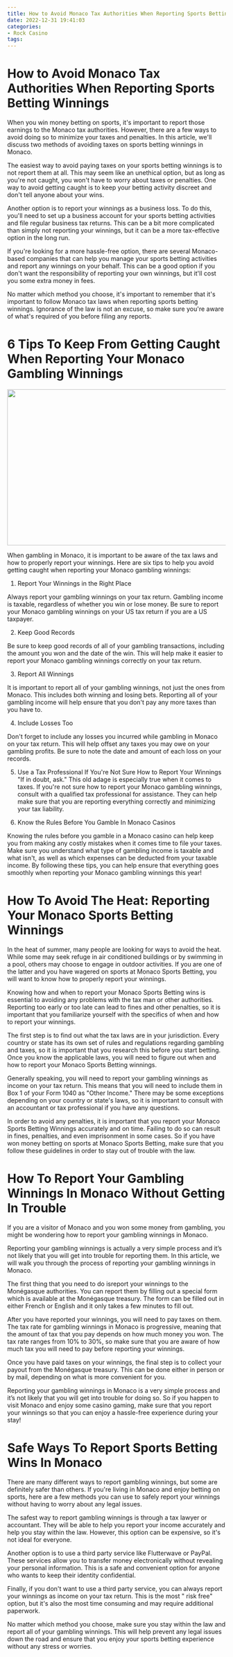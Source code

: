 ```yaml
---
title: How to Avoid Monaco Tax Authorities When Reporting Sports Betting Winnings
date: 2022-12-31 19:41:03
categories:
- Rock Casino
tags:
---
```



#  How to Avoid Monaco Tax Authorities When Reporting Sports Betting Winnings

When you win money betting on sports, it's important to report those earnings to the Monaco tax authorities. However, there are a few ways to avoid doing so to minimize your taxes and penalties. In this article, we'll discuss two methods of avoiding taxes on sports betting winnings in Monaco.

The easiest way to avoid paying taxes on your sports betting winnings is to not report them at all. This may seem like an unethical option, but as long as you're not caught, you won't have to worry about taxes or penalties. One way to avoid getting caught is to keep your betting activity discreet and don't tell anyone about your wins.

Another option is to report your winnings as a business loss. To do this, you'll need to set up a business account for your sports betting activities and file regular business tax returns. This can be a bit more complicated than simply not reporting your winnings, but it can be a more tax-effective option in the long run.

If you're looking for a more hassle-free option, there are several Monaco-based companies that can help you manage your sports betting activities and report any winnings on your behalf. This can be a good option if you don't want the responsibility of reporting your own winnings, but it'll cost you some extra money in fees.

No matter which method you choose, it's important to remember that it's important to follow Monaco tax laws when reporting sports betting winnings. Ignorance of the law is not an excuse, so make sure you're aware of what's required of you before filing any reports.

#  6 Tips To Keep From Getting Caught When Reporting Your Monaco Gambling Winnings

<img src="https://i.imgur.com/vC8pN1A.jpg" width="640" height="360">

When gambling in Monaco, it is important to be aware of the tax laws and how to properly report your winnings. Here are six tips to help you avoid getting caught when reporting your Monaco gambling winnings:

1. Report Your Winnings in the Right Place

Always report your gambling winnings on your tax return. Gambling income is taxable, regardless of whether you win or lose money. Be sure to report your Monaco gambling winnings on your US tax return if you are a US taxpayer.

2. Keep Good Records

Be sure to keep good records of all of your gambling transactions, including the amount you won and the date of the win. This will help make it easier to report your Monaco gambling winnings correctly on your tax return.

3. Report All Winnings

It is important to report all of your gambling winnings, not just the ones from Monaco. This includes both winning and losing bets. Reporting all of your gambling income will help ensure that you don't pay any more taxes than you have to.

4. Include Losses Too

Don't forget to include any losses you incurred while gambling in Monaco on your tax return. This will help offset any taxes you may owe on your gambling profits. Be sure to note the date and amount of each loss on your records. 

5) Use a Tax Professional If You're Not Sure How to Report Your Winnings
"If in doubt, ask." This old adage is especially true when it comes to taxes. If you're not sure how to report your Monaco gambling winnings, consult with a qualified tax professional for assistance. They can help make sure that you are reporting everything correctly and minimizing your tax liability. 

6) Know the Rules Before You Gamble In Monaco Casinos

Knowing the rules before you gamble in a Monaco casino can help keep you from making any costly mistakes when it comes time to file your taxes. Make sure you understand what type of gambling income is taxable and what isn't, as well as which expenses can be deducted from your taxable income. By following these tips, you can help ensure that everything goes smoothly when reporting your Monaco gambling winnings this year!

#  How To Avoid The Heat: Reporting Your Monaco Sports Betting Winnings

In the heat of summer, many people are looking for ways to avoid the heat. While some may seek refuge in air conditioned buildings or by swimming in a pool, others may choose to engage in outdoor activities. If you are one of the latter and you have wagered on sports at Monaco Sports Betting, you will want to know how to properly report your winnings.

Knowing how and when to report your Monaco Sports Betting wins is essential to avoiding any problems with the tax man or other authorities. Reporting too early or too late can lead to fines and other penalties, so it is important that you familiarize yourself with the specifics of when and how to report your winnings.

The first step is to find out what the tax laws are in your jurisdiction. Every country or state has its own set of rules and regulations regarding gambling and taxes, so it is important that you research this before you start betting. Once you know the applicable laws, you will need to figure out when and how to report your Monaco Sports Betting winnings.

Generally speaking, you will need to report your gambling winnings as income on your tax return. This means that you will need to include them in Box 1 of your Form 1040 as "Other Income." There may be some exceptions depending on your country or state's laws, so it is important to consult with an accountant or tax professional if you have any questions.

In order to avoid any penalties, it is important that you report your Monaco Sports Betting Winnings accurately and on time. Failing to do so can result in fines, penalties, and even imprisonment in some cases. So if you have won money betting on sports at Monaco Sports Betting, make sure that you follow these guidelines in order to stay out of trouble with the law.

#  How To Report Your Gambling Winnings In Monaco Without Getting In Trouble

If you are a visitor of Monaco and you won some money from gambling, you might be wondering how to report your gambling winnings in Monaco.

Reporting your gambling winnings is actually a very simple process and it’s not likely that you will get into trouble for reporting them. In this article, we will walk you through the process of reporting your gambling winnings in Monaco.

The first thing that you need to do isreport your winnings to the Monégasque authorities. You can report them by filling out a special form which is available at the Monégasque treasury. The form can be filled out in either French or English and it only takes a few minutes to fill out.

After you have reported your winnings, you will need to pay taxes on them. The tax rate for gambling winnings in Monaco is progressive, meaning that the amount of tax that you pay depends on how much money you won. The tax rate ranges from 10% to 30%, so make sure that you are aware of how much tax you will need to pay before reporting your winnings.

Once you have paid taxes on your winnings, the final step is to collect your payout from the Monégasque treasury. This can be done either in person or by mail, depending on what is more convenient for you.

Reporting your gambling winnings in Monaco is a very simple process and it’s not likely that you will get into trouble for doing so. So if you happen to visit Monaco and enjoy some casino gaming, make sure that you report your winnings so that you can enjoy a hassle-free experience during your stay!

#  Safe Ways To Report Sports Betting Wins In Monaco

There are many different ways to report gambling winnings, but some are definitely safer than others. If you're living in Monaco and enjoy betting on sports, here are a few methods you can use to safely report your winnings without having to worry about any legal issues.

The safest way to report gambling winnings is through a tax lawyer or accountant. They will be able to help you report your income accurately and help you stay within the law. However, this option can be expensive, so it's not ideal for everyone.

Another option is to use a third party service like Flutterwave or PayPal. These services allow you to transfer money electronically without revealing your personal information. This is a safe and convenient option for anyone who wants to keep their identity confidential.

Finally, if you don't want to use a third party service, you can always report your winnings as income on your tax return. This is the most " risk free" option, but it's also the most time consuming and may require additional paperwork.

No matter which method you choose, make sure you stay within the law and report all of your gambling winnings. This will help prevent any legal issues down the road and ensure that you enjoy your sports betting experience without any stress or worries.